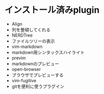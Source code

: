# インストール済みplugin

- Align
 - 列を整頓してくれる
- NERDTree
 - ファイルツリーの表示
- vim-markdown
 - markdown用シンタックスハイライト
- previm
 - markdownのプレビュー
- open-browser
 - ブラウザでプレビューする
- vim-fugitive
 - gitを便利に使うプラグイン


